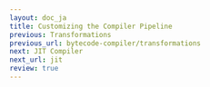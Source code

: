 ```yaml
---
layout: doc_ja
title: Customizing the Compiler Pipeline
previous: Transformations
previous_url: bytecode-compiler/transformations
next: JIT Compiler
next_url: jit
review: true
---
```


